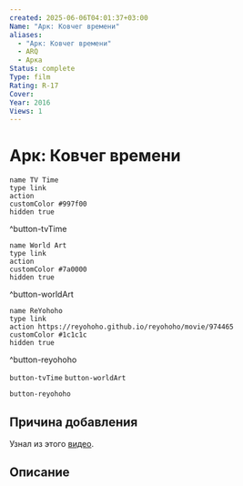 ```yaml
---
created: 2025-06-06T04:01:37+03:00
Name: "Арк: Ковчег времени"
aliases:
  - "Арк: Ковчег времени"
  - ARQ
  - Арка
Status: complete
Type: film
Rating: R-17
Cover: 
Year: 2016
Views: 1
---
```


# Арк: Ковчег времени




```button
name TV Time
type link
action 
customColor #997f00
hidden true
```
^button-tvTime

```button
name World Art
type link
action 
customColor #7a0000
hidden true
```
^button-worldArt

```button
name ReYohoho
type link
action https://reyohoho.github.io/reyohoho/movie/974465
customColor #1c1c1c
hidden true
```
^button-reyohoho



`button-tvTime` `button-worldArt`

`button-reyohoho`

## Причина добавления

Узнал из этого [видео](https://www.youtube.com/watch?v=NO3SAQ35gJk).


## Описание



